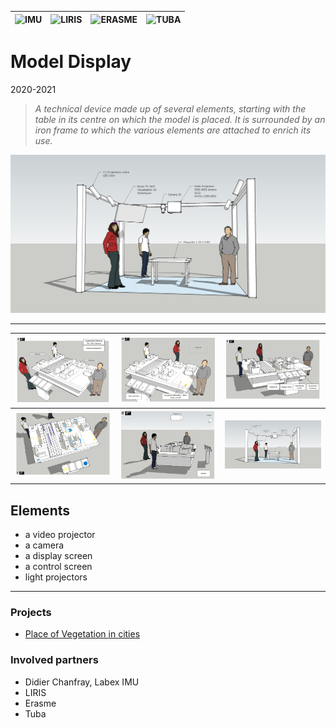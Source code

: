 |![IMU](/partners/LabexIMU_100.png#center)|![LIRIS](/partners/logo_liris_100.png#center)|![ERASME](/partners/Erasme_100.jpg#center)|![TUBA](/partners/Tuba_100.jpg#center)|
|---|---|---|---|

# Model Display
2020-2021

>*A technical device made up of several elements, starting with the table in its centre on which the model is placed. It is surrounded by an iron frame to which the various elements are attached to enrich its use.*

![illustration](model-display/concept6.png)

***

|![concept1](model-display/concept1.png#center)|![concept2](model-display/concept2.png#center)|![concept3](model-display/concept3.png#center)|
|---|---|---|
|![concept4](model-display/concept4.png#center)|![concept5](model-display/concept5.png#center)|![concept6](model-display/concept6.png#center)|

## Elements
* a video projector
* a camera
* a display screen
* a control screen
* light projectors

***

### Projects
* [Place of Vegetation in cities](/projects/place-vegetation-cities)

### Involved partners
* Didier Chanfray, Labex IMU
* LIRIS
* Erasme
* Tuba
